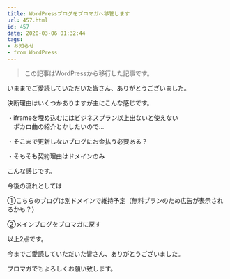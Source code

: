 ```yaml
---
title: WordPressブログをブロマガへ移管します
url: 457.html
id: 457
date: 2020-03-06 01:32:44
tags:
- お知らせ
- from WordPress
---
```


> この記事はWordPressから移行した記事です。

いままでご愛読していただいた皆さん、ありがとうございました。

<!-- more -->

決断理由はいくつかありますが主にこんな感じです。

・iframeを埋め込むにはビジネスプラン以上出ないと使えない  
　ボカロ曲の紹介とかしたいので...

・そこまで更新しないブログにお金払う必要ある？

・そもそも契約理由はドメインのみ

こんな感じです。

今後の流れとしては

①こちらのブログは別ドメインで維持予定（無料プランのため広告が表示されるかも？）

②メインブログをブロマガに戻す

以上2点です。

今までご愛読していただいた皆さん、ありがとうございました。

ブロマガでもよろしくお願い致します。